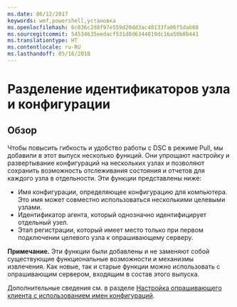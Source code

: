 ```yaml
---
ms.date: 06/12/2017
keywords: wmf,powershell,установка
ms.openlocfilehash: 6c036c2d8f97e559d20dd3ac40133fa06f5dab08
ms.sourcegitcommit: 54534635eedacf531d8d6344019dc16a50b8b441
ms.translationtype: HT
ms.contentlocale: ru-RU
ms.lasthandoff: 05/16/2018
---
```

# <a name="separation-of-node-and-configuration-ids"></a>Разделение идентификаторов узла и конфигурации

## <a name="overview"></a>Обзор

Чтобы повысить гибкость и удобство работы с DSC в режиме Pull, мы добавили в этот выпуск несколько функций. Они упрощают настройку и развертывание конфигураций на нескольких узлах и позволяют сохранить возможность отслеживания состояния и отчетов для каждого узла в отдельности.
Эти функции представлены ниже:

* Имя конфигурации, определяющее конфигурацию для компьютера. Это имя может совместно использоваться несколькими целевыми узлами.
* Идентификатор агента, который однозначно идентифицирует отдельный узел.
* Этап регистрации, который имеет место только при первом подключении целевого узла к опрашивающему серверу.

**Примечание.** Эти функции были добавлены и не заменяют собой существующие функциональные возможности и механизмы извлечения. Как новые, так и старые функции можно использовать с опрашивающим сервером, входящим в состав этого выпуска.

Дополнительные сведения см. в разделе [Настройка опрашивающего клиента с использованием имен конфигураций](https://msdn.microsoft.com/powershell/dsc/pullclientconfignames).
